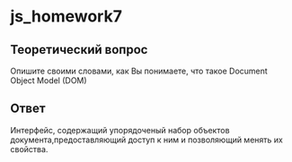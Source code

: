 # js_homework7

## Теоретический вопрос

Опишите своими словами, как Вы понимаете, что такое Document Object Model (DOM)

## Ответ

Интерфейс, содержащий упорядоченый набор объектов документа,предоставляющий доступ к ним и позволяющий менять их свойства.
